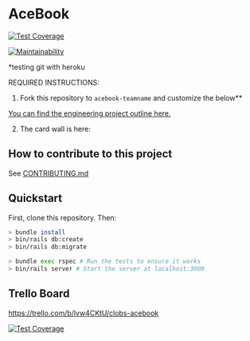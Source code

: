 # AceBook
[![Test Coverage](https://api.codeclimate.com/v1/badges/31c88352bd7ca2b144ac/test_coverage)](https://codeclimate.com/github/PiperS52/acebook-CLOBS/test_coverage)

[![Maintainability](https://api.codeclimate.com/v1/badges/31c88352bd7ca2b144ac/maintainability)](https://codeclimate.com/github/PiperS52/acebook-CLOBS/maintainability)

*testing git with heroku

REQUIRED INSTRUCTIONS:

1. Fork this repository to `acebook-teamname` and customize
the below**

[You can find the engineering project outline here.](https://github.com/makersacademy/course/tree/master/engineering_projects/rails)

2. The card wall is here: <please update>

## How to contribute to this project
See [CONTRIBUTING.md](CONTRIBUTING.md)

## Quickstart

First, clone this repository. Then:

```bash
> bundle install
> bin/rails db:create
> bin/rails db:migrate

> bundle exec rspec # Run the tests to ensure it works
> bin/rails server # Start the server at localhost:3000
```
## Trello Board
https://trello.com/b/lvw4CKtU/clobs-acebook

[![Test Coverage](https://api.codeclimate.com/v1/badges/31c88352bd7ca2b144ac/test_coverage)](https://codeclimate.com/github/PiperS52/acebook-CLOBS/test_coverage)
